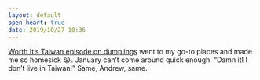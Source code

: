 ```yaml
---
layout: default
open_heart: true
date: 2019/10/27 10:36
---
```


[Worth It’s Taiwan episode on dumplings](https://youtu.be/w3XS900kg1U) went to my go-to places and made me so homesick 😭. January can’t come around quick enough. “Damn it! I don’t live in Taiwan!” Same, Andrew, same.
